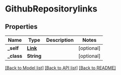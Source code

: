 # GithubRepositorylinks

## Properties
Name | Type | Description | Notes
------------ | ------------- | ------------- | -------------
**_self** | [**Link**](Link.md) |  | [optional] 
**_class** | **String** |  | [optional] 

[[Back to Model list]](../README.md#documentation-for-models) [[Back to API list]](../README.md#documentation-for-api-endpoints) [[Back to README]](../README.md)


